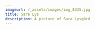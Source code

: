 ```yaml
---
imageurl: /_assets/images/img_8335.jpg
title: Sara Lys
description: A picture of Sara Lysgård
---
```


